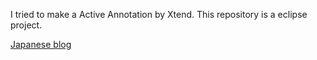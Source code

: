 
I tried to make a Active Annotation by Xtend.
This repository is a eclipse project.

[Japanese blog](http://tc.hatenablog.com/entry/2013/04/07/191414)
